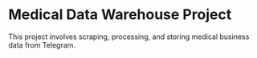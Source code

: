 # Medical Data Warehouse Project

This project involves scraping, processing, and storing medical business data from Telegram.